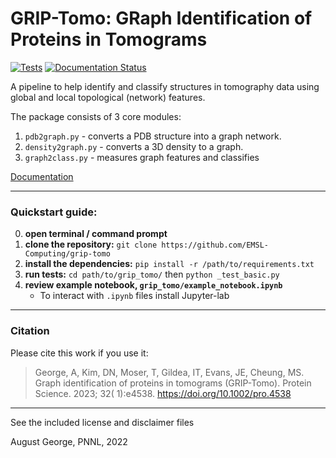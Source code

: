 # GRIP-Tomo: GRaph Identification of Proteins in Tomograms

[![Tests](https://github.com/EMSL-Computing/grip-tomo/actions/workflows/python_build.yml/badge.svg)](https://github.com/EMSL-Computing/grip-tomo/actions/workflows/python_build.yml)
[![Documentation Status](https://readthedocs.org/projects/grip-tomo/badge/?version=latest)](https://grip-tomo.readthedocs.io/en/latest/?badge=latest)


A pipeline to help identify and classify structures in tomography data using global and local topological (network) features. 

The package consists of 3 core modules: 
1. `pdb2graph.py` - converts a PDB structure into a graph network. 
2. `density2graph.py` - converts a 3D density to a graph. 
3. `graph2class.py` - measures graph features and classifies

[Documentation](https://grip-tomo.readthedocs.io/en/latest/)

---

### Quickstart guide:

0. **open terminal / command prompt**
1. **clone the repository:** `git clone https://github.com/EMSL-Computing/grip-tomo`
2. **install the dependencies:** `pip install -r /path/to/requirements.txt`  
3. **run tests:** `cd path/to/grip_tomo/` then `python _test_basic.py`
4. **review example notebook, `grip_tomo/example_notebook.ipynb`**
    - To interact with `.ipynb` files install Jupyter-lab

---

### Citation
Please cite this work if you use it:

> George, A, Kim, DN, Moser, T, Gildea, IT, Evans, JE, Cheung, MS. Graph identification of proteins in tomograms (GRIP-Tomo). Protein Science. 2023; 32( 1):e4538. https://doi.org/10.1002/pro.4538




---

See the included license and disclaimer files

August George, PNNL, 2022
